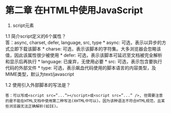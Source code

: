 # 第二章 在HTML中使用JavaScript

1. script元素

  1.1 简介script定义的6个属性？    
    答：async, charset, defer, language, src, type
    * async: 可选，表示以异步的方式立即下载该脚本
    * charse: 可选，表示该脚本的字符集。大多浏览器会忽略该值，因此该属性很少被使用
    * defer: 可选，表示该脚本可延迟至文档被完全解析和显示后再执行
    * language: 已废弃，无使用必要
    * src: 可选，表示包含要执行代码的外部文件
    * type: 可选，表示飙血代码使用的脚本语言的内容类型，及MIME类型，默认为text/javascript
    
  1.2 使用<srcipt>引入外部脚本的写法是？
    
    答：可以写成<script src=”...”></script>或<script src=”...” />, 但需要注意的是不能在HTML文档中使用第二种写法(XHTML中可以)。因为该种语法不符合HTML规范，且某些浏览器无法正确解析(如IE)。